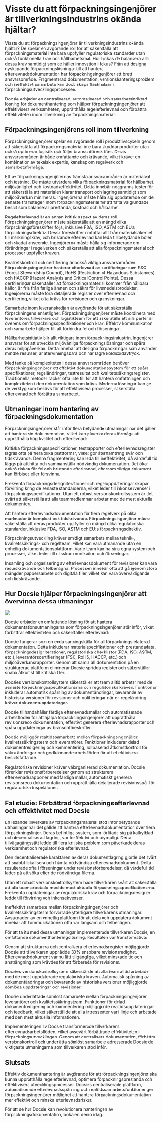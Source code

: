 # Visste du att förpackningsingenjörer är tillverkningsindustrins okända hjältar?

Visste du att förpackningsingenjörer är tillverkningsindustrins okända hjältar? De spelar en avgörande roll för att säkerställa att förpackningsmaterial inte bara uppfyller regulatoriska standarder utan också funktionella krav och hållbarhetsmål. Hur lyckas de balansera alla dessa krav samtidigt som de håller innovation i fokus? Från att designa nyskapande förpackningslösningar till att hantera efterlevnadsdokumentation har förpackningsingenjörer ett brett ansvarsområde. Fragmenterad dokumentation, versionshanteringsproblem och ineffektivt samarbete kan dock skapa flaskhalsar i förpackningsutvecklingsprocessen.

Docsie erbjuder en centraliserad, automatiserad och samarbetsinriktad lösning för dokumenthantering som hjälper förpackningsingenjörer att effektivisera verksamheten, upprätthålla regelefterlevnad och förbättra effektiviteten inom tillverkning av förpackningsmaterial.

## Förpackningsingenjörens roll inom tillverkning

Förpackningsingenjörer spelar en avgörande roll i produktlivscykeln genom att säkerställa att förpackningsmaterial inte bara skyddar produkter utan också optimerar logistik och följer branschföreskrifter. Deras ansvarsområden är både omfattande och krävande, vilket kräver en kombination av teknisk expertis, kunskap om regelverk och samarbetsförmåga.

Ett av förpackningsingenjörernas främsta ansvarsområden är materialval och testning. De måste utvärdera olika förpackningsmaterial för hållbarhet, miljövänlighet och kostnadseffektivitet. Detta innebär noggranna tester för att säkerställa att materialen klarar transport och lagring samtidigt som miljöpåverkan minimeras. Ingenjörerna måste hålla sig uppdaterade om de senaste framstegen inom förpackningsmaterial för att fatta välgrundade beslut som balanserar prestanda, kostnad och hållbarhet.

Regelefterlevnad är en annan kritisk aspekt av deras roll. Förpackningsingenjörer måste säkerställa att en mängd olika förpackningsföreskrifter följs, inklusive FDA, ISO, ASTM och EU:s förpackningsdirektiv. Dessa föreskrifter omfattar allt från materialsäkerhet till märkningskrav, och bristande efterlevnad kan leda till betydande böter och skadat anseende. Ingenjörerna måste hålla sig informerade om förändringar i regelverken och säkerställa att alla förpackningsmaterial och processer uppfyller kraven.

Kvalitetskontroll och certifiering är också viktiga ansvarsområden. Förpackningsingenjörer hanterar efterlevnad av certifieringar som FSC (Forest Stewardship Council), RoHS (Restriction of Hazardous Substances) och HACCP (Hazard Analysis and Critical Control Points). Dessa certifieringar säkerställer att förpackningsmaterial kommer från hållbara källor, är fria från farliga ämnen och säkra för livsmedelsprodukter. Ingenjörerna måste föra detaljerade register över efterlevnad och certifiering, vilket ofta krävs för revisioner och granskningar.

Samarbete inom leveranskedjan är avgörande för att säkerställa förpackningens enhetlighet. Förpackningsingenjörer måste koordinera med leverantörer, tillverkare och logistikteam för att säkerställa att alla parter är överens om förpackningsspecifikationer och krav. Effektiv kommunikation och samarbete hjälper till att förhindra fel och förseningar.

Hållbarhetsinitiativ blir allt viktigare inom förpackningsindustrin. Ingenjörer ansvarar för att utveckla miljövänliga förpackningslösningar och spåra deras miljöpåverkan. Detta innebär att designa förpackningar som använder mindre resurser, är återvinningsbara och har lägre koldioxidavtryck.

Med tanke på komplexiteten i dessa ansvarsområden behöver förpackningsingenjörer ett effektivt dokumentationssystem för att spåra specifikationer, regeländringar, testresultat och kvalitetssäkringsregister. Traditionella metoder räcker ofta inte till för att hantera omfattningen och komplexiteten i den dokumentation som krävs. Moderna lösningar kan ge de verktyg som behövs för att effektivisera processer, säkerställa efterlevnad och förbättra samarbetet.

## Utmaningar inom hantering av förpackningsdokumentation

Förpackningsingenjörer står inför flera betydande utmaningar när det gäller att hantera sin dokumentation, vilket kan påverka deras förmåga att upprätthålla hög kvalitet och efterlevnad:

Kritiska förpackningsspecifikationer, testrapporter och efterlevnadsregister lagras ofta på flera olika plattformar, vilket gör återhämtning svår och tidskrävande. Denna fragmentering kan leda till ineffektivitet, då värdefull tid läggs på att hitta och sammanställa nödvändig dokumentation. Det ökar också risken för fel och bristande efterlevnad, eftersom viktiga dokument kan förbises eller försvinna.

Frekventa förpackningsdesigniterationer och regeluppdateringar skapar förvirring kring de senaste standarderna, vilket leder till inkonsekvenser i förpackningsspecifikationer. Utan ett robust versionskontrollsystem är det svårt att säkerställa att alla teammedlemmar arbetar med de mest aktuella dokumenten.

Att hantera efterlevnadsdokumentation för flera regelverk på olika marknader är komplext och tidskrävande. Förpackningsingenjörer måste säkerställa att deras produkter uppfyller en mängd olika regulatoriska standarder, inklusive FDA, ISO, ASTM och EU:s förpackningsdirektiv.

Förpackningsutveckling kräver smidigt samarbete mellan teknik-, kvalitetssäkrings- och regelteam, vilket kan vara utmanande utan en enhetlig dokumentationsplattform. Varje team kan ha sina egna system och processer, vilket leder till misskommunikation och förseningar.

Insamling och organisering av efterlevnadsdokument för revisioner kan vara resurskrävande och felbenägna. Processen innebär ofta att gå igenom stora mängder pappersarbete och digitala filer, vilket kan vara överväldigande och tidskrävande.

## Hur Docsie hjälper förpackningsingenjörer att övervinna dessa utmaningar

![](https://cdn.docsie.io/workspace_PxAvC1Uenuc7ad6H3/doc_wn84Jkoc6hIMTO2eE/file_3T2N3Hk45ALKCBtj7/image_f8843944-2bc2-a963-8dd9-6c8d60fe4fef.jpg)

Docsie erbjuder en omfattande lösning för att hantera dokumentationsutmaningarna som förpackningsingenjörer står inför, vilket förbättrar effektiviteten och säkerställer efterlevnad:

Docsie fungerar som en enda sanningskälla för all förpackningsrelaterad dokumentation. Detta inkluderar materialspecifikationer och prestandadata, förpackningsdesigniterationer, regulatoriska checklistor (FDA, ISO, ASTM, etc.), leverantörscertifieringar (FSC, RoHS, HACCP, etc.) och miljöpåverkansrapporter. Genom att samla all dokumentation på en strukturerad plattform eliminerar Docsie spridda register och säkerställer snabb åtkomst till kritiska filer.

Docsies versionskontrollsystem säkerställer att team alltid arbetar med de senaste förpackningsspecifikationerna och regulatoriska kraven. Funktioner inkluderar automatisk spårning av dokumentändringar, bevarande av historiska versioner för revisioner och notifieringar när en regeländring kräver dokumentuppdateringar.

Docsie tillhandahåller färdiga efterlevnadsmallar och automatiserade arbetsflöden för att hjälpa förpackningsingenjörer att upprätthålla revisionsredo dokumentation, effektivt generera efterlevnadsrapporter och spåra uppdateringar av branschföreskrifter.

Docsie möjliggör realtidssamarbete mellan förpackningsingenjörer, kvalitetssäkringsteam och leverantörer. Funktioner inkluderar delad dokumentredigering och kommentering, rollbaserad åtkomstkontroll för säkra ändringar och godkännandearbetsflöden för att effektivisera beslutsfattande.

Regulatoriska revisioner kräver välorganiserad dokumentation. Docsie förenklar revisionsförberedelser genom att strukturera efterlevnadsrapporter med färdiga mallar, automatiskt generera revisionsredo dokumentation och upprätthålla detaljerade revisionsspår för regulatoriska inspektioner.

## Fallstudie: Förbättrad förpackningsefterlevnad och effektivitet med Docsie

En ledande tillverkare av förpackningsmaterial stod inför betydande utmaningar när det gällde att hantera efterlevnadsdokumentation över flera förpackningslinjer. Deras befintliga system, som förlitade sig på kalkylblad och decentraliserad lagring, var ineffektivt och otympligt. Detta tillvägagångssätt ledde till flera kritiska problem som påverkade deras verksamhet och regulatoriska efterlevnad.

Den decentraliserade karaktären av deras dokumentlagring gjorde det svårt att snabbt lokalisera och hämta nödvändiga efterlevnadsdokument. Detta resulterade ofta i förseningar under revisionsförberedelser, då värdefull tid lades på att söka efter de nödvändiga filerna.

Utan ett robust versionskontrollsystem hade tillverkaren svårt att säkerställa att alla team arbetade med de mest aktuella förpackningsspecifikationerna. Frekventa uppdateringar av regulatoriska krav och förpackningsdesigner ledde till förvirring och inkonsekvenser.

Ineffektivt samarbete mellan förpackningsingenjörer och kvalitetssäkringsteam förvärrade ytterligare tillverkarens utmaningar. Avsaknaden av en enhetlig plattform för att dela och uppdatera dokument innebar att kommunikationen ofta var långsam och felbenägen.

För att ta itu med dessa utmaningar implementerade tillverkaren Docsie, en omfattande dokumenthanteringslösning. Resultaten var transformativa:

Genom att strukturera och centralisera efterlevnadsregister möjliggjorde Docsie att tillverkaren uppnådde 30% snabbare revisionsredighet. Efterlevnadsdokument var nu lätt tillgängliga, vilket minskade tid och ansträngning som krävdes för att förbereda för revisioner.

Docsies versionskontrollsystem säkerställde att alla team alltid arbetade med de mest uppdaterade regulatoriska kraven. Automatisk spårning av dokumentändringar och bevarande av historiska versioner möjliggjorde sömlösa uppdateringar och revisioner.

Docsie underlättade sömlöst samarbete mellan förpackningsingenjörer, leverantörer och kvalitetssäkringsteam. Funktioner för delad dokumentredigering och kommentering möjliggjorde realtidsuppdateringar och feedback, vilket säkerställde att alla intressenter var i linje och arbetade med den mest aktuella informationen.

Implementeringen av Docsie transformerade tillverkarens efterlevnadsarbetsflöden, vilket avsevärt förbättrade effektiviteten i förpackningsutvecklingen. Genom att centralisera dokumentation, förbättra versionskontroll och underlätta sömlöst samarbete adresserade Docsie de viktigaste utmaningarna som tillverkaren stod inför.

## Slutsats

Effektiv dokumenthantering är avgörande för att förpackningsingenjörer ska kunna upprätthålla regelefterlevnad, optimera förpackningsprestanda och effektivisera utvecklingsprocesser. Docsies centraliserade plattform, automatiserade efterlevnadsspårning och realtidssamarbetsfunktioner ger förpackningsingenjörer möjlighet att hantera förpackningsdokumentation mer effektivt och minska efterlevnadsrisker.

För att se hur Docsie kan revolutionera hanteringen av förpackningsdokumentation, boka en demo idag.